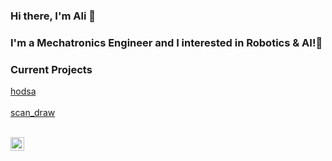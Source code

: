 ### Hi there, I'm Ali 👋

### I'm a Mechatronics Engineer and I interested in Robotics & AI!🤖

### Current Projects

[hodsa](https://github.com/Kucukcollu/scan_draw)<br></br>
[scan_draw](https://github.com/Kucukcollu/scan_draw)<br></br>

[<img align="left" alt="Kucukcollu | YouTube" width="22px" src="https://cdn.jsdelivr.net/npm/simple-icons@v3/icons/youtube.svg" />][youtube]
<br />

[youtube]: https://www.youtube.com/channel/UCw2SQt1uw87D8pS4HRXhnBw
